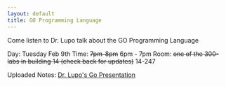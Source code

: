 ```yaml
---
layout: default
title: GO Programming Language
---
```


Come listen to Dr. Lupo talk about the GO Programming Language

Day: Tuesday Feb 9th
Time: <strike>7pm-8pm</strike> 6pm - 7pm
Room: <strike>one of the 300-labs in building 14 (check back for updates)</strike> 14-247

Uploaded Notes: [Dr. Lupo's Go Presentation]

[Dr. Lupo's Go Presentation]: http://cplug.org/t/uploads/2010/02/Go_Presentation.pdf
